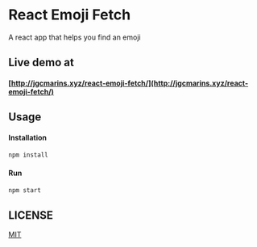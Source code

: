 # React Emoji Fetch
A react app that helps you find an emoji

## Live demo at
#### [http://jgcmarins.xyz/react-emoji-fetch/](http://jgcmarins.xyz/react-emoji-fetch/)

## Usage
#### Installation
```bash
npm install
```

#### Run
```bash
npm start
```

## LICENSE
[MIT](https://github.com/jgcmarins/react-emoji-fetch/blob/master/LICENSE)
